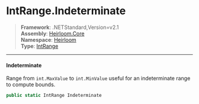 # IntRange.Indeterminate

> **Framework**: .NETStandard,Version=v2.1  
> **Assembly**: [Heirloom.Core][0]  
> **Namespace**: [Heirloom][0]  
> **Type**: [IntRange][1]

--------------------------------------------------------------------------------

#### Indeterminate

Range from `int.MaxValue` to `int.MinValue` useful for an indeterminate range to compute bounds.

```cs
public static IntRange Indeterminate
```

[0]: ../Heirloom.Core.md
[1]: Heirloom.IntRange.md
